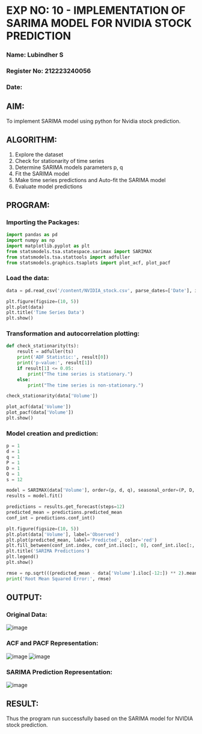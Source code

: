 # EXP NO: 10 - IMPLEMENTATION OF SARIMA MODEL FOR NVIDIA STOCK PREDICTION

### Name: Lubindher S
### Register No: 212223240056
### Date: 

## AIM:
To implement SARIMA model using python for Nvidia stock prediction.

## ALGORITHM:
1. Explore the dataset
2. Check for stationarity of time series
3. Determine SARIMA models parameters p, q
4. Fit the SARIMA model
5. Make time series predictions and Auto-fit the SARIMA model
6. Evaluate model predictions
   
## PROGRAM:

### Importing the Packages:
```py
import pandas as pd
import numpy as np
import matplotlib.pyplot as plt
from statsmodels.tsa.statespace.sarimax import SARIMAX
from statsmodels.tsa.stattools import adfuller
from statsmodels.graphics.tsaplots import plot_acf, plot_pacf
```

### Load the data:
```py
data = pd.read_csv('/content/NVIDIA_stock.csv', parse_dates=['Date'], index_col='Date')

plt.figure(figsize=(10, 5))
plt.plot(data)
plt.title('Time Series Data')
plt.show()
```

### Transformation and autocorrelation plotting:
```py
def check_stationarity(ts):
    result = adfuller(ts)
    print('ADF Statistic:', result[0])
    print('p-value:', result[1])
    if result[1] <= 0.05:
        print("The time series is stationary.")
    else:
        print("The time series is non-stationary.")

check_stationarity(data['Volume'])

plot_acf(data['Volume'])
plot_pacf(data['Volume'])
plt.show()
```

### Model creation and prediction:
```py
p = 1  
d = 1  
q = 1  
P = 1  
D = 1  
Q = 1  
s = 12

model = SARIMAX(data['Volume'], order=(p, d, q), seasonal_order=(P, D, Q, s))
results = model.fit()

predictions = results.get_forecast(steps=12)  
predicted_mean = predictions.predicted_mean
conf_int = predictions.conf_int()

plt.figure(figsize=(10, 5))
plt.plot(data['Volume'], label='Observed')
plt.plot(predicted_mean, label='Predicted', color='red')
plt.fill_between(conf_int.index, conf_int.iloc[:, 0], conf_int.iloc[:, 1], color='pink')
plt.title('SARIMA Predictions')
plt.legend()
plt.show()

rmse = np.sqrt(((predicted_mean - data['Volume'].iloc[-12:]) ** 2).mean())
print('Root Mean Squared Error:', rmse)
```

## OUTPUT:

### Original Data:
![image](https://github.com/user-attachments/assets/845b4e0b-9782-4322-8493-742b2eccdc0a)

### ACF and PACF Representation:
![image](https://github.com/user-attachments/assets/5c94e628-758e-4806-ad97-ce7cfe0f88cd)
![image](https://github.com/user-attachments/assets/da027cc8-e68e-43cc-b47d-5e6276724cdb)

### SARIMA Prediction Representation:
![image](https://github.com/user-attachments/assets/6324ad51-98f0-42a6-8aa8-0df580a5c7b5)

## RESULT:
Thus the program run successfully based on the SARIMA model for NVIDIA stock prediction.
